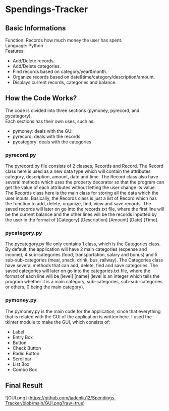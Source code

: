 # Spendings-Tracker

## Basic Informations
Function: Records how much money the user has spent.  
Language: Python  
Features:
- Add/Delete records.  
- Add/Delete categories.  
- Find records based on category/year&month.  
- Organize records based on date&time/category/description/amount.  
- Displays current records, categories and balance.  

## How the Code Works?
The code is divided into three sections (pymoney, pyrecord, and pycategory).  
Each sections has their own uses, such as:  
- pymoney: deals with the GUI  
- pyrecord: deals with the records  
- pycategory: deals with the categories  

### pyrecord.py
The pyrecord.py file consists of 2 classes, Records and Record. The Record class here is used as a new data type which will contain the attributes category, description, amount, date and time. The Record class also have several methods which uses the property decorator so that the program can get the value of each attributes without letting the user change its value. The Records class here is the main class for storing all the data which the user inputs. Basically, the Records class is just a list of Record which has the function to add, delete, organize, find, view and save records. The saved records will later on go into the records.txt file, where the first line will be the current balance and the other lines will be the records inputted by the user in the format of [Category] [Description] [Amount] [Date] [Time].  

### pycategory.py
The pycategory.py file only contains 1 class, which is the Categories class. By default, the application will have 2 main categories (expense and income), 4 sub-categories (food, transportation, salary and bonus) and 5 sub-sub-categories (meal, snack, drink, bus, railway). The Categories class have several methods that can add, delete, find and save categories. The saved categories will later on go into the categories.txt file, where the format of each line will be [level] [name] (level is an integer which tells the program whether it is a main category, sub-categories, sub-sub-categories or others, 0 being the main category).  

### pymoney.py
The pymoney.py is the main code for the application, since that everything that is related with the GUI of the application is written here. I used the tkinter module to make the GUI, which consists of:  
- Label
- Entry Box
- Button
- Check Button
- Radio Button
- Scrollbar
- List Box
- Combo Box

## Final Result
![GUI.png] (https://github.com/jadenliu12/Spendings-Tracker/blob/main/GUI.png?raw=true)
